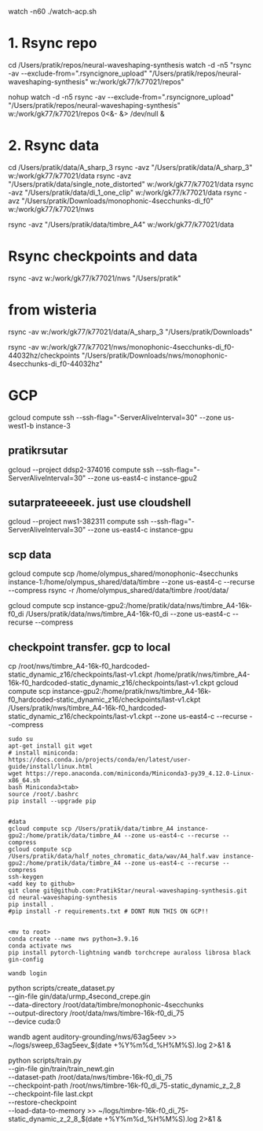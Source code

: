 watch -n60 ./watch-acp.sh

# 1. Rsync repo
cd /Users/pratik/repos/neural-waveshaping-synthesis
watch -d -n5 "rsync -av --exclude-from=\".rsyncignore_upload\" \"/Users/pratik/repos/neural-waveshaping-synthesis\" w:/work/gk77/k77021/repos"

nohup watch -d -n5 rsync -av --exclude-from=".rsyncignore_upload" "/Users/pratik/repos/neural-waveshaping-synthesis" w:/work/gk77/k77021/repos 0<&- &> /dev/null &

# 2. Rsync data
cd /Users/pratik/data/A_sharp_3
rsync -avz "/Users/pratik/data/A_sharp_3" w:/work/gk77/k77021/data
rsync -avz "/Users/pratik/data/single_note_distorted" w:/work/gk77/k77021/data
rsync -avz "/Users/pratik/data/di_1_one_clip" w:/work/gk77/k77021/data
rsync -avz "/Users/pratik/Downloads/monophonic-4secchunks-di_f0" w:/work/gk77/k77021/nws

rsync -avz "/Users/pratik/data/timbre_A4" w:/work/gk77/k77021/data

# Rsync checkpoints and data
rsync -avz w:/work/gk77/k77021/nws "/Users/pratik"

# from wisteria
rsync -av w:/work/gk77/k77021/data/A_sharp_3 "/Users/pratik/Downloads"

rsync -av w:/work/gk77/k77021/nws/monophonic-4secchunks-di_f0-44032hz/checkpoints "/Users/pratik/Downloads/nws/monophonic-4secchunks-di_f0-44032hz" 




# GCP
gcloud compute ssh --ssh-flag="-ServerAliveInterval=30" --zone us-west1-b instance-3
## pratikrsutar
gcloud --project ddsp2-374016 compute ssh --ssh-flag="-ServerAliveInterval=30" --zone us-east4-c instance-gpu2
## sutarprateeeeek. just use cloudshell
gcloud --project nws1-382311 compute ssh --ssh-flag="-ServerAliveInterval=30" --zone us-east4-c instance-gpu


## scp data
gcloud compute scp /home/olympus_shared/monophonic-4secchunks instance-1:/home/olympus_shared/data/timbre --zone us-east4-c --recurse --compress
rsync -r /home/olympus_shared/data/timbre /root/data/

gcloud compute scp instance-gpu2:/home/pratik/data/nws/timbre_A4-16k-f0_di /Users/pratik/data/nws/timbre_A4-16k-f0_di --zone us-east4-c --recurse --compress

## checkpoint transfer. gcp to local
cp /root/nws/timbre_A4-16k-f0_hardcoded-static_dynamic_z16/checkpoints/last-v1.ckpt /home/pratik/nws/timbre_A4-16k-f0_hardcoded-static_dynamic_z16/checkpoints/last-v1.ckpt
gcloud compute scp instance-gpu2:/home/pratik/nws/timbre_A4-16k-f0_hardcoded-static_dynamic_z16/checkpoints/last-v1.ckpt /Users/pratik/nws/timbre_A4-16k-f0_hardcoded-static_dynamic_z16/checkpoints/last-v1.ckpt --zone us-east4-c --recurse --compress



```shell
sudo su
apt-get install git wget
# install miniconda: https://docs.conda.io/projects/conda/en/latest/user-guide/install/linux.html
wget https://repo.anaconda.com/miniconda/Miniconda3-py39_4.12.0-Linux-x86_64.sh
bash Miniconda3<tab>
source /root/.bashrc
pip install --upgrade pip


#data
gcloud compute scp /Users/pratik/data/timbre_A4 instance-gpu2:/home/pratik/data/timbre_A4 --zone us-east4-c --recurse --compress
gcloud compute scp /Users/pratik/data/half_notes_chromatic_data/wav/A4_half.wav instance-gpu2:/home/pratik/data/timbre_A4 --zone us-east4-c --recurse --compress
ssh-keygen
<add key to github>
git clone git@github.com:PratikStar/neural-waveshaping-synthesis.git
cd neural-waveshaping-synthesis
pip install .
#pip install -r requirements.txt # DONT RUN THIS ON GCP!!


<mv to root>
conda create --name nws python=3.9.16
conda activate nws
pip install pytorch-lightning wandb torchcrepe auraloss librosa black gin-config

wandb login
```

python scripts/create_dataset.py \
--gin-file gin/data/urmp_4second_crepe.gin \
--data-directory /root/data/timbre/monophonic-4secchunks \
--output-directory /root/data/nws/timbre-16k-f0_di_75 \
--device cuda:0

wandb agent auditory-grounding/nws/63ag5eev  >> ~/logs/sweep_63ag5eev_$(date +%Y%m%d_%H%M%S).log 2>&1 &

python scripts/train.py \
--gin-file gin/train/train_newt.gin \
--dataset-path /root/data/nws/timbre-16k-f0_di_75 \
--checkpoint-path /root/nws/timbre-16k-f0_di_75-static_dynamic_z_2_8 \
--checkpoint-file last.ckpt \
--restore-checkpoint \
--load-data-to-memory  >> ~/logs/timbre-16k-f0_di_75-static_dynamic_z_2_8_$(date +%Y%m%d_%H%M%S).log 2>&1 &
